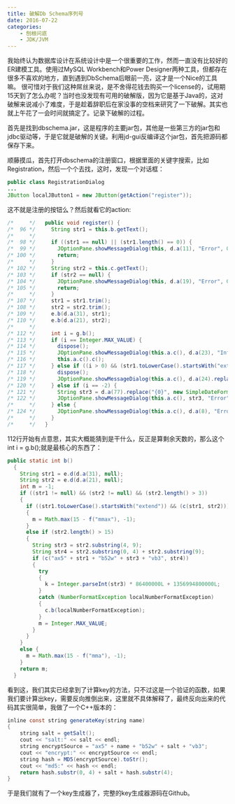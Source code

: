 ```yaml
---
title: 破解Db Schema序列号
date: 2016-07-22
categories:  
    - 刨根问底
    - JDK/JVM
---
```

我始终认为数据库设计在系统设计中是一个很重要的工作，然而一直没有比较好的ER建模工具。使用过MySQL Workbench和Power Designer两种工具，但都存在很多不喜欢的地方，直到遇到DbSchema后眼前一亮，这才是一个Nice的工具嘛。
很可惜对于我们这种屌丝来说，是不舍得花钱去购买一个license的，试用期15天到了怎么办呢？当时也没发现有可用的破解版，因为它是基于Java的，这对破解来说减小了难度，于是趁着辞职后在家没事的空档来研究了一下破解。其实也就上午花了一会时间就搞定了。记录下破解的过程。
<!--more-->
首先是找到dbschema.jar，这是程序的主要jar包，其他是一些第三方的jar包和jdbc驱动等，于是它就是破解的关键。利用jd-gui反编译这个jar包，首先把源码都保存下来。

顺藤摸瓜，首先打开dbschema的注册窗口，根据里面的关键字搜索，比如Registration，然后一个个去找，这时，发现一个对话框：

```java
public class RegistrationDialog
...
JButton localJButton1 = new JButton(getAction("register"));
```

这不就是注册的按钮么？然后就看它的action:
```java
/*     */   public void register() {
/*  96 */     String str1 = this.b.getText();
/*     */     
/*  98 */     if ((str1 == null) || (str1.length() == 0)) {
/*  99 */       JOptionPane.showMessageDialog(this, d.a(11), "Error", 0);
/* 100 */       return;
/*     */     }
/* 102 */     String str2 = this.c.getText();
/* 103 */     if (str2 == null) {
/* 104 */       JOptionPane.showMessageDialog(this, d.a(19), "Error", 0);
/* 105 */       return;
/*     */     }
/* 107 */     str1 = str1.trim();
/* 108 */     str2 = str2.trim();
/* 109 */     e.b(d.a(31), str1);
/* 110 */     e.b(d.a(21), str2);
/*     */     
/* 112 */     int i = g.b();
/* 113 */     if (i == Integer.MAX_VALUE) {
/* 114 */       dispose();
/* 115 */       JOptionPane.showMessageDialog(this.a.c(), d.a(23), "Info", 1, null);
/* 116 */       this.a.c().c();
/* 117 */     } else if ((i > 0) && (str1.toLowerCase().startsWith("extend"))) {
/* 118 */       dispose();
/* 119 */       JOptionPane.showMessageDialog(this.a.c(), d.a(24).replaceAll("\\{days\\}", "" + i), "Info", 1, null);
/* 120 */     } else if (i == -2) {
/* 121 */       String str3 = d.a(77).replace("{0}", new SimpleDateFormat("dd.MMMMM.yyyy").format(new Date(g.c())));
/* 122 */       JOptionPane.showMessageDialog(this.a.c(), str3, "Error", 0);
/*     */     } else {
/* 124 */       JOptionPane.showMessageDialog(this.a.c(), d.a(8), "Error", 0);
/*     */     }
/*     */   }
```
112行开始有点意思，其实大概能猜到是干什么，反正是算剩余天数的，那么这个int i = g.b();就是最核心的东西了：
```java
public static int b()
  {
    String str1 = e.d(d.a(31), null);
    String str2 = e.d(d.a(21), null);
    int m = -1;
    if ((str1 != null) && (str2 != null) && (str2.length() > 3))
    {
      if ((str1.toLowerCase().startsWith("extend")) && (c(str1, str2)))
      {
        m = Math.max(15 - f("mmax"), -1);
      }
      else if (str2.length() > 15)
      {
        String str3 = str2.substring(4, 9);
        String str4 = str2.substring(0, 4) + str2.substring(9);
        if (c("ax5" + str1 + "b52w" + str3 + "vb3", str4))
        {
          try
          {
            k = Integer.parseInt(str3) * 86400000L + 1356994800000L;
          }
          catch (NumberFormatException localNumberFormatException)
          {
            c.b(localNumberFormatException);
          }
          m = Integer.MAX_VALUE;
        }
      }
    }
    else {
      m = Math.max(15 - f("mma"), -1);
    }
    return m;
  }
```
看到这，我们其实已经拿到了计算key的方法，只不过这是一个验证的函数，如果我们要计算出key，需要反向推倒出来，这里就不具体解释了，最终反向出来的代码其实很简单，我做了一个C++版本的：
```java
inline const string generateKey(string name)
{
    string salt = getSalt();
    cout << "salt:" << salt << endl;
    string encryptSource = "ax5" + name + "b52w" + salt + "vb3";
    cout << "encrypt:" << encryptSource << endl;
    string hash = MD5(encryptSource).toStr();
    cout << "md5:" << hash << endl;
    return hash.substr(0, 4) + salt + hash.substr(4);
}
```
于是我们就有了一个key生成器了，完整的key生成器源码在Github。